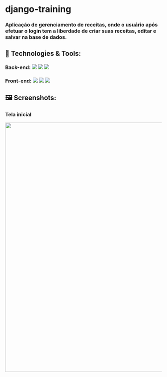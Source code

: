# django-training
### Aplicação de gerenciamento de receitas, onde o usuário após efetuar o login tem a liberdade de criar suas receitas, editar e salvar na base de dados.

## 🔧 Technologies & Tools:
### Back-end: ![](https://img.shields.io/badge/Code-Python-informational?style=flat&logo=python&logoColor=white&color=2bbc8a) ![](https://img.shields.io/badge/Framework-Django-informational?style=flat&logo=django&logoColor=white&color=2bbc8a) ![](https://img.shields.io/badge/Tools-Postgresql-informational?style=flat&logo=postgresql&logoColor=white&color=2bbc8a)
### Front-end: ![](https://img.shields.io/badge/Mark-HTML5-informational?style=flat&logo=HTML5&logoColor=white&color=2bbc8a) ![](https://img.shields.io/badge/Style-CSS3-informational?style=flat&logo=CSS3&logoColor=white&color=2bbc8a) ![](https://img.shields.io/badge/Code-JavaScript-informational?style=flat&logo=javascript&logoColor=white&color=2bbc8a)

## 🖼️ Screenshots:

### Tela inicial

<img src="https://i.imgur.com/fx6Rjd7.png" width="800px" align="left">



